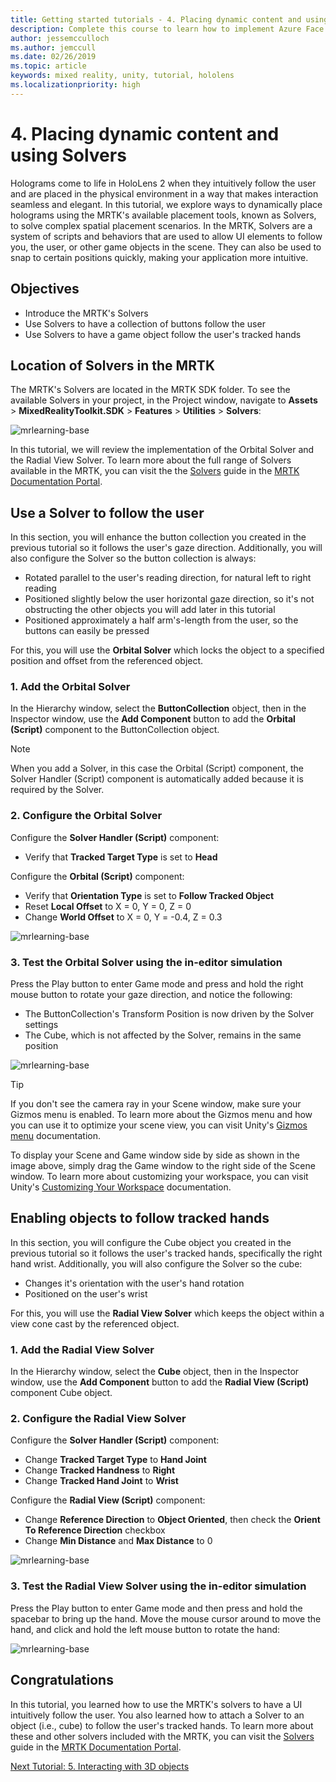 ```yaml
---
title: Getting started tutorials - 4. Placing dynamic content and using solvers
description: Complete this course to learn how to implement Azure Face Recognition within a mixed reality application.
author: jessemcculloch
ms.author: jemccull
ms.date: 02/26/2019
ms.topic: article
keywords: mixed reality, unity, tutorial, hololens
ms.localizationpriority: high
---
```


# 4. Placing dynamic content and using Solvers
<!-- Consider renaming to 'Placing dynamic content using Solvers' -->

Holograms come to life in HoloLens 2 when they intuitively follow the user and are placed in the physical environment in a way that makes interaction seamless and elegant. In this tutorial, we explore ways to dynamically place holograms using the MRTK's available placement tools, known as Solvers, to solve complex spatial placement scenarios. In the MRTK, Solvers are a system of scripts and behaviors that are used to allow UI elements to follow you, the user, or other game objects in the scene. They can also be used to snap to certain positions quickly, making your application more intuitive.

## Objectives

* Introduce the MRTK's Solvers
* Use Solvers to have a collection of buttons follow the user
* Use Solvers to have a game object follow the user's tracked hands

## Location of Solvers in the MRTK

 The MRTK's Solvers are located in the MRTK SDK folder. To see the available Solvers in your project, in the Project window, navigate to **Assets** > **MixedRealityToolkit.SDK** > **Features** > **Utilities** > **Solvers**:

![mrlearning-base](images/mrlearning-base/tutorial3-section1-step1-1.png)

In this tutorial, we will review the implementation of the Orbital Solver and the Radial View Solver. To learn more about the full range of Solvers available in the MRTK, you can visit the the [Solvers](https://microsoft.github.io/MixedRealityToolkit-Unity/Documentation/README_Solver.html) guide in the [MRTK Documentation Portal](https://microsoft.github.io/MixedRealityToolkit-Unity/README.html).

## Use a Solver to follow the user
<!-- Consider renaming to 'Use a Solver to have an object follow the user' -->

In this section, you will enhance the button collection you created in the previous tutorial so it follows the user's gaze direction. Additionally, you will also configure the Solver so the button collection is always:

* Rotated parallel to the user's reading direction, for natural left to right reading
* Positioned slightly below the user horizontal gaze direction, so it's not obstructing the other objects you will add later in this tutorial
* Positioned approximately a half arm's-length from the user, so the buttons can easily be pressed

For this, you will use the **Orbital Solver** which locks the object to a specified position and offset from the referenced object.

### 1. Add the Orbital Solver

In the Hierarchy window, select the **ButtonCollection** object, then in the Inspector window, use the **Add Component** button to add the **Orbital (Script)** component to the ButtonCollection object.

> [!NOTE]
> When you add a Solver, in this case the Orbital (Script) component, the Solver Handler (Script) component is automatically added because it is required by the Solver.

### 2. Configure the Orbital Solver

Configure the **Solver Handler (Script)** component:

* Verify that **Tracked Target Type** is set to **Head**

Configure the **Orbital (Script)** component:

* Verify that **Orientation Type** is set to **Follow Tracked Object**
* Reset **Local Offset** to X = 0, Y = 0, Z = 0
* Change **World Offset** to X = 0, Y = -0.4, Z = 0.3

![mrlearning-base](images/mrlearning-base/tutorial3-section2-step2-1.png)

### 3. Test the Orbital Solver using the in-editor simulation

Press the Play button to enter Game mode and press and hold the right mouse button to rotate your gaze direction, and notice the following:

* The ButtonCollection's Transform Position is now driven by the Solver settings
* The Cube, which is not affected by the Solver, remains in the same position

![mrlearning-base](images/mrlearning-base/tutorial3-section2-step3-1.png)

> [!TIP]
> If you don't see the camera ray in your Scene window, make sure your Gizmos menu is enabled. To learn more about the Gizmos menu and how you can use it to optimize your scene view, you can visit Unity's <a href="https://docs.unity3d.com/Manual/GizmosMenu.html" target="_blank">Gizmos menu</a> documentation.
>
> To display your Scene and Game window side by side as shown in the image above, simply drag the Game window to the right side of the Scene window. To learn more about customizing your workspace, you can visit Unity's <a href="https://docs.unity3d.com/Manual/CustomizingYourWorkspace.html" target="_blank">Customizing Your Workspace</a> documentation.

## Enabling objects to follow tracked hands

In this section, you will configure the Cube object you created in the previous tutorial so it follows the user's tracked hands, specifically the right hand wrist. Additionally, you will also configure the Solver so the cube:

* Changes it's orientation with the user's hand rotation
* Positioned on the user's wrist

For this, you will use the **Radial View Solver** which keeps the object within a view cone cast by the referenced object.

### 1. Add the Radial View Solver

In the Hierarchy window, select the **Cube** object, then in the Inspector window, use the **Add Component** button to add the **Radial View (Script)** component Cube object.

### 2. Configure the Radial View Solver

Configure the **Solver Handler (Script)** component:

* Change **Tracked Target Type** to **Hand Joint**
* Change **Tracked Handness** to **Right**
* Change **Tracked Hand Joint** to **Wrist**

Configure the **Radial View (Script)** component:

* Change **Reference Direction** to **Object Oriented**, then check the **Orient To Reference Direction** checkbox
* Change **Min Distance** and **Max Distance** to 0

![mrlearning-base](images/mrlearning-base/tutorial3-section3-step2-1.png)

### 3. Test the Radial View Solver using the in-editor simulation

Press the Play button to enter Game mode and then press and hold the spacebar to bring up the hand. Move the mouse cursor around to move the hand, and click and hold the left mouse button to rotate the hand:

![mrlearning-base](images/mrlearning-base/tutorial3-section3-step3-1.png)

## Congratulations

In this tutorial, you learned how to use the MRTK's solvers to have a UI intuitively follow the user. You also learned how to attach a Solver to an object (i.e., cube) to follow the user's tracked hands. To learn more about these and other solvers included with the MRTK,  you can visit the [Solvers](https://microsoft.github.io/MixedRealityToolkit-Unity/Documentation/README_Solver.html) guide in the [MRTK Documentation Portal](https://microsoft.github.io/MixedRealityToolkit-Unity/README.html).

[Next Tutorial: 5. Interacting with 3D objects](mrlearning-base-ch4.md)
